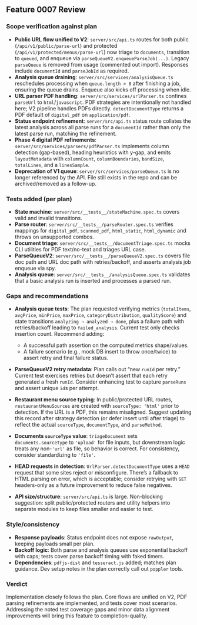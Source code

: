 ## Feature 0007 Review

### Scope verification against plan

- **Public URL flow unified to V2**: `server/src/api.ts` routes for both public (`/api/v1/public/parse-url`) and protected (`/api/v1/protected/menus/parse-url`) now triage to `documents`, transition to `queued`, and enqueue via `parseQueueV2.enqueueParseJob(...)`. Legacy `parseQueue` is removed from usage (commented out import). Responses include `documentId` and `parseJobId` as required.
- **Analysis queue draining**: `server/src/services/analysisQueue.ts` reschedules processing when `queue.length > 0` after finishing a job, ensuring the queue drains. Enqueue also kicks off processing when idle.
- **URL parser PDF handling**: `server/src/services/urlParser.ts` confines `parseUrl` to `html`/`javascript`. PDF strategies are intentionally not handled here; V2 pipeline handles PDFs directly. `detectDocumentType` returns a PDF default of `digital_pdf` on `application/pdf`.
- **Status endpoint refinement**: `server/src/api.ts` status route collates the latest analysis across all parse runs for a `documentId` rather than only the latest parse run, matching the refinement.
- **Phase 4 digital PDF refinements**: `server/src/services/parsers/pdfParser.ts` implements column detection (gap-based), heading heuristics with y-gap, and emits `layoutMetadata` with `columnCount`, `columnBoundaries`, `bandSize`, `totalLines`, and a `linesSample`.
- **Deprecation of V1 queue**: `server/src/services/parseQueue.ts` is no longer referenced by the API. File still exists in the repo and can be archived/removed as a follow-up.

### Tests added (per plan)

- **State machine**: `server/src/__tests__/stateMachine.spec.ts` covers valid and invalid transitions.
- **Parse router**: `server/src/__tests__/parseRouter.spec.ts` verifies mappings for `digital_pdf`, `scanned_pdf`, `html_static`, `html_dynamic` and throws on unsupported combos.
- **Document triage**: `server/src/__tests__/documentTriage.spec.ts` mocks CLI utilities for PDF text/no-text and triages URL case.
- **ParseQueueV2**: `server/src/__tests__/parseQueueV2.spec.ts` covers file doc path and URL doc path with retries/backoff, and asserts analysis job enqueue via spy.
- **Analysis queue**: `server/src/__tests__/analysisQueue.spec.ts` validates that a basic analysis run is inserted and processes a parsed run.

### Gaps and recommendations

- **Analysis queue tests**: The plan requested verifying metrics (`totalItems`, `avgPrice`, `minPrice`, `maxPrice`, `categoryDistribution`, `qualityScore`) and state transitions `analyzing → analyzed → done`, plus a failure path with retries/backoff leading to `failed_analysis`. Current test only checks insertion count. Recommend adding:
  - A successful path assertion on the computed metrics shape/values.
  - A failure scenario (e.g., mock DB insert to throw once/twice) to assert retry and final failure status.

- **ParseQueueV2 retry metadata**: Plan calls out “new `runId` per retry.” Current test exercises retries but doesn’t assert that each retry generated a fresh `runId`. Consider enhancing test to capture `parseRuns` and assert unique `id`s per attempt.

- **Restaurant menu source typing**: In public/protected URL routes, `restaurantMenuSources` are created with `sourceType: 'html'` prior to detection. If the URL is a PDF, this remains misaligned. Suggest updating this record after strategy detection (or defer insert until after triage) to reflect the actual `sourceType`, `documentType`, and `parseMethod`.

- **Documents `sourceType` value**: `triageDocument` sets `documents.sourceType` to `'upload'` for file inputs, but downstream logic treats any non-`'url'` as file, so behavior is correct. For consistency, consider standardizing to `'file'`.

- **HEAD requests in detection**: `UrlParser.detectDocumentType` uses a `HEAD` request that some sites reject or misconfigure. There’s a fallback to HTML parsing on error, which is acceptable; consider retrying with `GET` headers-only as a future improvement to reduce false negatives.

- **API size/structure**: `server/src/api.ts` is large. Non-blocking suggestion: split public/protected routers and utility helpers into separate modules to keep files smaller and easier to test.

### Style/consistency

- **Response payloads**: Status endpoint does not expose `rawOutput`, keeping payloads small per plan.
- **Backoff logic**: Both parse and analysis queues use exponential backoff with caps; tests cover parse backoff timing with faked timers.
- **Dependencies**: `pdfjs-dist` and `tesseract.js` added; matches plan guidance. Dev setup notes in the plan correctly call out `poppler` tools.

### Verdict

Implementation closely follows the plan. Core flows are unified on V2, PDF parsing refinements are implemented, and tests cover most scenarios. Addressing the noted test coverage gaps and minor data alignment improvements will bring this feature to completion-quality.


